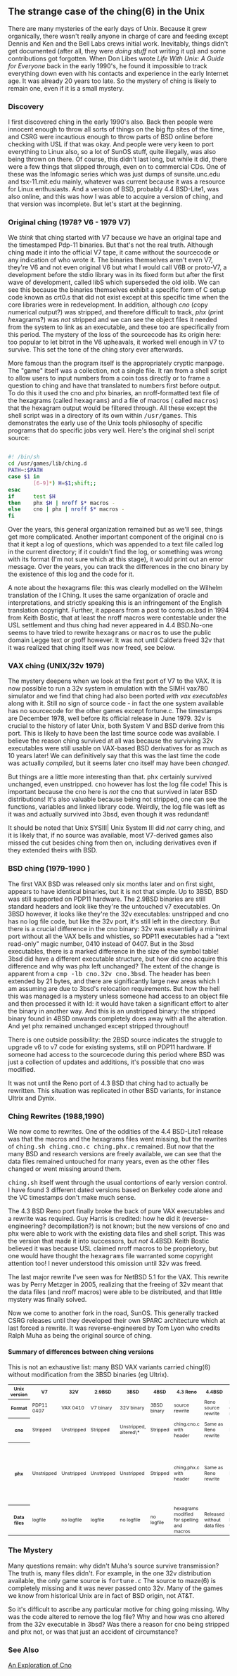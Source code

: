 ## The strange case of the ching(6) in the Unix

There are many mysteries of the early days of Unix. Because it grew organically, there wasn't really anyone in charge of care and feeding except Dennis and Ken and the Bell Labs crews initial work. Inevitably, things didn't get documented (after all, they were *doing stuff* not writing it up) and some contributions got forgotten. When Don Libes wrote *Life With Unix: A Guide for Everyone* back in the early 1990's, he found it impossible to track everything down even with his contacts and experience in the early Internet age. It was already 20 years too late. So the mystery of ching is likely to remain one, even if it is a small mystery.

### Discovery

I first discovered ching in the early 1990's also. Back then people were innocent enough to throw all sorts of things on the big ftp sites of the time, and CSRG were incautious enough to throw parts of BSD online before checking with USL if that was okay. And people were very keen to port everything to Linux also, so a lot of SunOS stuff, quite illegally, was also being thrown on there. Of course, this didn't last long, but while it did, there were a few things that slipped through, even on to commercial CDs. One of these was the Infomagic series which was just dumps of sunsite.unc.edu and tsx-11.mit.edu mainly, whatever was current because it was a resource for Linux enthusiasts. And a version of BSD, probably 4.4 BSD-Lite1, was also online, and this was how I was able to acquire a version of ching, and that version was incomplete. But let's start at the beginning.

### Original ching (1978? V6 - 1979 V7)

We *think* that ching started with V7 because we have an original tape and the timestamped Pdp-11 binaries. 
But that's not the real truth. Although ching made it into the official V7 tape, it came without the sourcecode or any indication of who wrote it. The binaries themselves aren't even V7, they're V6 and not even original V6 but what I would call V6B or proto-V7, a development before the stdio library was in its fixed form but after the first wave of development, called libS which superseded the old iolib. We can see this because the binaries themselves exhibit a specific form of C setup code known as crt0.s that did not exist except at this specific time when the core libraries were in redevelopment. In addition, although *cno* (*c*opy *n*umerical *o*utput?) was stripped, and therefore difficult to track, *phx* (*p*rint *h*e*x*agrams?) was *not* stripped and we can see the object files it needed from the system to link as an executable, and these too are specifically from this period. The mystery of the loss of the sourcecode has its origin here: too popular to let bitrot in the V6 upheavals, it worked well enough in V7 to survive. This set the tone of the ching story ever afterwards.

More famous than the program itself is the appropriately cryptic manpage. The
"game" itself was a collection, not a single file. It ran from a shell script
to allow users to input numbers from a coin toss directly or to frame a
question to ching and have that translated to numbers first before output. To
do this it used the cno and phx binaries,  an nroff-formatted text file of the
hexagrams (called <kbd>hexagrams</kbd>) and a file of macros ( called
<kbd>macros</kbd>) that the hexagram output would be filtered through. All
these except the shell script was in a directory of its own within
<kbd>/usr/games</kbd>. This demonstrates the early use of the Unix tools
philosophy of specific programs that do specific jobs very well. Here's the
original shell script source:

~~~ bash

#! /bin/sh
cd /usr/games/lib/ching.d
PATH=:$PATH
case $1 in
        [6-9]*) H=$1;shift;;
esac
if      test $H
then    phx $H | nroff $* macros -
else    cno | phx | nroff $* macros -
fi
~~~

Over the years, this general organization remained but as we'll see, things
get more complicated. Another important component of the original
<kbd>cno</kbd> is that it kept a log of questions, which was appended to a text
file called log in the current directory; if it couldn't find the log, or
something was wrong with its format (I'm not sure which at this stage), it
would print out an error message. Over the years, you can track the
differences in the cno binary by the existence of this log and the code for
it.

A note about the hexagrams file: this was clearly modelled on the Wilhelm
translation of the I Ching. It uses the same organization of oracle and
interpretations, and strictly speaking this is an infringement of the English
translation copyright. Further, it appears from a post to comp.os.bsd in 1994
from Keith Bostic, that at least the nroff macros were contestable under the
USL settlement and thus ching had never appeared in 4.4 BSD.No-one seems to
have tried to rewrite <kbd>hexagrams</kbd> or <kbd>macros</kbd> to use the
public domain Legge text or groff however. It was not until Caldera freed 32v
that it was realized that ching itself was now freed, see below.

### VAX ching (UNIX/32v 1979)

The mystery deepens when we look at the first port of V7 to the VAX. It is now
possible to run a 32v system in emulation with the SIMH vax780 simulator and
we find that ching had also been ported *with vax executables* along with it.
Still no sign of source code - in fact the one system available has no
sourcecode for the other games except fortune.c. The timestamps are December
1978, well before its official release in June 1979. 32v is crucial to the
history of later Unix, both System V and BSD derive from this port. This is
likely to have been the last time source code was available. I believe the
reason ching survived at all was because the surviving 32v executables were
still usable on VAX-based BSD derivatives for as much as 10 years later! We
can definitively say that this was the last time the code was actually
*compiled*, but it seems later cno itself may have been *changed*. 

But things are a little more interesting than that. <kbd>phx</kbd> certainly
survived unchanged, even unstripped. <kbd>cno</kbd> however has lost the log
file code! This is important because the cno here is *not* the cno that
survived in later BSD distributions! It's also valuable because being not
stripped, one can see the functions, variables and linked library code.
Weirdly, the log file was left as it was and actually survived into 3bsd, even
though it was redundant!

It should be noted that Unix SYSIII| Unix System III did *not* carry ching,
and it is likely that, if no source was available, most V7-derived games also
missed the cut besides ching from then on, including derivatives even if they
extended theirs with BSD.

### BSD ching (1979-1990 )

The first VAX BSD was released only six months later and on first sight,
appears to have identical binaries, but it is not that simple. Up to 3BSD, BSD
was still supported on PDP11 hardware. The 2.9BSD binaries are still standard
headers and look like they're the untouched v7 executables. On 3BSD however,
it looks like they're the 32v executables: unstripped and cno has no log file
code, but like the 32v port, it's still left in the directory. But there is a
crucial difference in the cno binary: 32v was essentially a minimal port
without all the VAX bells and whistles, so PDP11 executables had a "text
read-only" magic number, 0410 instead of 0407. But in the 3bsd executables,
there is a marked difference in the size of the symbol table! 3bsd did have a
different executable structure, but how did cno acquire this difference and
why was phx left unchanged? The extent of the change is apparent from a
<kbd>cmp -lb cno.32v cno.3bsd</kbd>. The header has been extended by 21 bytes,
and there are significantly large new areas which I am assuming are due to
3bsd's relocation requirements. But how the hell this was managed is a mystery
unless someone had access to an object file and then processed it with ld: it
would have taken a significant effort to alter the binary in another way. And
this is an unstripped binary: the stripped binary found in 4BSD onwards
completely does away with all the alteration. And yet phx remained unchanged
except stripped throughout!

There is one outside possibility: the 2BSD source indicates the struggle to
upgrade v6 to v7 code for existing systems, still on PDP11 hardware. If
someone had access to the sourcecode during this period where BSD was just a
collection of updates and additions, it's possible that cno was modified.

It was not until the Reno port of 4.3 BSD that ching had to actually be
rewritten. This situation was replicated in other BSD variants, for instance
Ultrix and Dynix.

### Ching Rewrites (1988,1990)

We now come to rewrites. One of the oddities of the 4.4 BSD-Lite1 release was
that the macros and the hexagrams files went missing, but the rewrites of
<kbd>ching.sh ching.cno.c ching.phx.c</kbd> remained. But now that the many BSD
and research versions are freely available, we can see that the data files
remained untouched for many years, even as the other files changed or went
missing around them.

<kbd>ching.sh</kbd> itself went through the usual contortions of early version
control. I have found 3 different dated versions based on Berkeley code alone
and the VC timestamps don't make much sense.

The 4.3 BSD Reno port finally broke the back of pure VAX executables and a
rewrite was required. Guy Harris is credited: how he did it
(reverse-engineering? decompilation?) is not known; but the new versions of
cno and phx were able to work with the existing data files and shell script.
This was the version that made it into successors, but *not* 4.4BSD. Keith
Bostic believed it was because USL claimed nroff macros to be proprietory, but
one would have thought the <kbd>hexagrams</kbd> file warranted some copyright
attention too! I never understood this omission until 32v was freed.

The last major rewrite I've seen was for NetBSD 5.1 for the VAX. This rewrite
was by Perry Metzger in 2005, realizing that the freeing of 32v meant that the
data files (and nroff macros) were able to be distributed, and that little
mystery was finally solved.

Now we come to another fork in the road, SunOS. This generally tracked CSRG
releases until they developed their own SPARC architecture which at last
forced a rewrite. It was reverse-engineered by Tom Lyon who credits Ralph Muha
as being the original source of ching.


#### Summary of differences between ching versions

This is not an exhaustive list: many BSD VAX variants carried ching(6) without modification from the 3BSD binaries (eg Ultrix).

<table class="wiki-table" width="100%" style="font-size: 8pt;">
<tr>
<th> Unix version
</th>
<th> V7
</th>
<th> 32V
</th>
<th> 2.9BSD
</th>
<th> 3BSD
</th>
<th> 4BSD
</th>
<th> 4.3 Reno
</th>
<th> 4.4BSD
</th>
<th> SunOS 4.1.4
</th>
<th> NetBSD 5.1
</th>
<th> Notes
</th></tr>
<tr>
<th>Format
</th>
<td>PDP11 0407
</td>
<td>VAX 0410
</td>
<td>V7 binary
</td>
<td>32V binary
</td>
<td>3BSD binary
</td>
<td>source rewrite
</td>
<td>Reno source rewrite
</td>
<td>Reverse-engineer rewrite
</td>
<td>44BSD source rewrite
</td>
<td>32v version last source modification.
</td></tr>
<tr>
<th>cno
</th>
<td>Stripped
</td>
<td>Unstripped
</td>
<td>Stripped
</td>
<td>Unstripped, altered\*
</td>
<td>Stripped
</td>
<td>ching.cno.c with header
</td>
<td>Same as Reno rewrite
</td>
<td>Rewritten
</td>
<td>castching.c
</td>
<td>Altered cno version carried forward.
</td></tr>
<tr>
<th>phx
</th>
<td>Unstripped
</td>
<td>Unstripped
</td>
<td>Unstripped
</td>
<td>Unstripped
</td>
<td>Stripped
</td>
<td>ching.phx.c with header
</td>
<td>Same as Reno rewrite
</td>
<td>Rewritten\*
</td>
<td>printching.c+
</td>
<td>phx has the original table and dedication to Muha<br />
<p>+has a different hexagram table.
</p>
</td></tr>
<tr>
<th>Data files
</th>
<td>logfile
</td>
<td>no logfile
</td>
<td>logfile
</td>
<td>no logfile
</td>
<td>no logfile
</td>
<td>hexagrams modified for spelling and macros
</td>
<td>Released without data files
</td>
<td>Reno hexagrams version
</td>
<td>Reno hexagrams and macros modified
</td>
<td>
</td></tr></table>


### The Mystery

Many questions remain: why didn't Muha's source survive transmission? The
truth is, many files didn't. For example, in the one 32v distribution
available, the only game source is <kbd>fortune.c</kbd> The source to maze(6)
is completely missing and it was never passed onto 32v. Many of the games we
know from historical Unix are in fact of BSD origin, not AT&T. 

So it's difficult to ascribe any particular motive for ching going missing.
Why was the code altered to remove the log file? Why and how was cno altered
from the 32v executable in 3bsd? Was there a reason for cno being stripped and
phx not, or was that just an accident of circumstance?

### See Also

<a href="/stuff/cno/">An Exploration of Cno</a>


